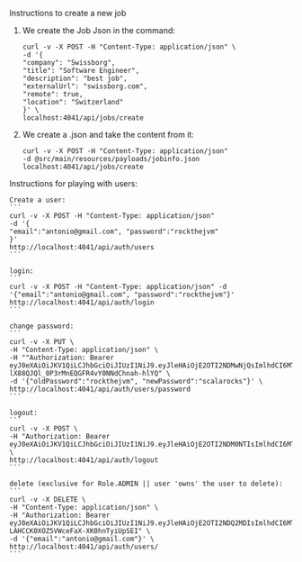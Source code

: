Instructions to create a new job

1. We create the Job Json in the command:
    ```
    curl -v -X POST -H "Content-Type: application/json" \
    -d '{
    "company": "Swissborg",
    "title": "Software Engineer",
    "description": "best job",
    "externalUrl": "swissborg.com",
    "remote": true,
    "location": "Switzerland"
    }' \
    localhost:4041/api/jobs/create
    ```

2. We create a .json and take the content from it: 
    ```
    curl -v -X POST -H "Content-Type: application/json" 
    -d @src/main/resources/payloads/jobinfo.json 
    localhost:4041/api/jobs/create
    ```

Instructions for playing with users:

    Create a user:
    ```
    curl -v -X POST -H "Content-Type: application/json" 
    -d '{
    "email":"antonio@gmail.com", "password":"rockthejvm"
    }' 
    http://localhost:4041/api/auth/users
    ```

    login: 
    ```
    curl -v -X POST -H "Content-Type: application/json" -d '{"email":"antonio@gmail.com", "password":"rockthejvm"}' http://localhost:4041/api/auth/login
    ```

    change password:
    ```
    curl -v -X PUT \
    -H "Content-Type: application/json" \
    -H ""Authorization: Bearer eyJ0eXAiOiJKV1QiLCJhbGciOiJIUzI1NiJ9.eyJleHAiOjE2OTI2NDMwNjQsImlhdCI6MTY5MjU1NjY2NCwianRpIjoiODgyODk2YTFhNmE0NTMzNDgwM2E0OTgwYjBhN2MwMmIifQ.79aty-lX88QJQl_0P3rMnEQGFR4vY0NNdChnah-hlYQ" \
    -d '{"oldPassword":"rockthejvm", "newPassword":"scalarocks"}' \
    http://localhost:4041/api/auth/users/password
    ```    

    logout:
    ```
    curl -v -X POST \
    -H "Authorization: Bearer eyJ0eXAiOiJKV1QiLCJhbGciOiJIUzI1NiJ9.eyJleHAiOjE2OTI2NDM0NTIsImlhdCI6MTY5MjU1NzA1MiwianRpIjoiYWQxNjIyOTIwODk4NjUzZGQxYTdmNzQ5NDZkMDQ2M2QifQ.HCgG22fE8tzZIBRMtzDVatW9qCIaMzPsTHD1_amCYyw" \
    http://localhost:4041/api/auth/logout
    ```

    delete (exclusive for Role.ADMIN || user 'owns' the user to delete):
    ```
    curl -v -X DELETE \
    -H "Content-Type: application/json" \
    -H "Authorization: Bearer eyJ0eXAiOiJKV1QiLCJhbGciOiJIUzI1NiJ9.eyJleHAiOjE2OTI2NDQ2MDIsImlhdCI6MTY5MjU1ODIwMiwianRpIjoiNzdjNWJkMWNiMmE4NTA4OGQ4NjQ0NjIwOGVjYWVjNzcifQ.ts2dxra876-LAHCCK0XOZ5VWceFaX-XK0hnTyiUpSEI" \
    -d '{"email":"antonio@gmail.com"}' \
    http://localhost:4041/api/auth/users/
    ```



